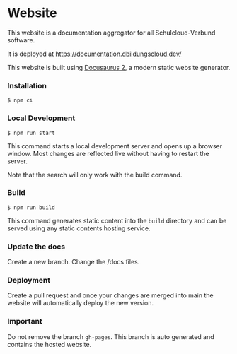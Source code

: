# Website

This website is a documentation aggregator for all Schulcloud-Verbund software.

It is deployed at https://documentation.dbildungscloud.dev/


This website is built using [Docusaurus 2](https://docusaurus.io/), a modern static website generator.

### Installation

```
$ npm ci
```

### Local Development

```
$ npm run start
```

This command starts a local development server and opens up a browser window. Most changes are reflected live without having to restart the server.

Note that the search will only work with the build command.

### Build

```
$ npm run build
```

This command generates static content into the `build` directory and can be served using any static contents hosting service.

### Update the docs

Create a new branch. Change the /docs files.

### Deployment

Create a pull request and once your changes are merged into main the website will automatically deploy the new version.

### Important

Do not remove the branch `gh-pages`. This branch is auto generated and contains the hosted website.